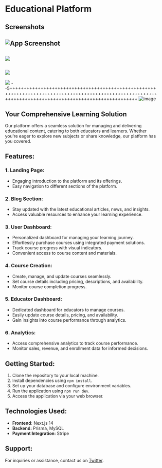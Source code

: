 # Educational Platform

## Screenshots

![App Screenshot](https://pbs.twimg.com/media/GL8_R0cbAAAdyl2?format=jpg&name=large)
--
![](https://pbs.twimg.com/media/GL8_clmaYAAjf2n?format=jpg&name=large)
--
![](https://pbs.twimg.com/media/GL8_WZxbMAM3Iyo?format=jpg&name=large)
--
![](https://github.com/Iamanshuaditya/lul/assets/87059568/e6953e65-9e22-4dfe-b4e4-42c7daeec956)
--5+++++++++++++++++++++++++++++++++++++++++++++++++++++++++++++++++++++++++++++++++++++++++++++++++++++++++++++++++++++++++++++++++++++++++++++++++++++++++
![image](https://github.com/Iamanshuaditya/lul/assets/87059568/c6860f9b-ef04-4269-9f3a-f33c20c3a01a)




## Your Comprehensive Learning Solution

Our platform offers a seamless solution for managing and delivering educational content, catering to both educators and learners. Whether you're eager to explore new subjects or share knowledge, our platform has you covered.

## Features:

### 1. Landing Page:
- Engaging introduction to the platform and its offerings.
- Easy navigation to different sections of the platform.

### 2. Blog Section:
- Stay updated with the latest educational articles, news, and insights.
- Access valuable resources to enhance your learning experience.

### 3. User Dashboard:
- Personalized dashboard for managing your learning journey.
- Effortlessly purchase courses using integrated payment solutions.
- Track course progress with visual indicators.
- Convenient access to course content and materials.

### 4. Course Creation:
- Create, manage, and update courses seamlessly.
- Set course details including pricing, descriptions, and availability.
- Monitor course completion progress.

### 5. Educator Dashboard:
- Dedicated dashboard for educators to manage courses.
- Easily update course details, pricing, and availability.
- Gain insights into course performance through analytics.

### 6. Analytics:
- Access comprehensive analytics to track course performance.
- Monitor sales, revenue, and enrollment data for informed decisions.

## Getting Started:
1. Clone the repository to your local machine.
2. Install dependencies using `npm install`.
3. Set up your database and configure environment variables.
4. Run the application using `npm run dev`.
5. Access the application via your web browser.

## Technologies Used:
- **Frontend:** Next.js 14
- **Backend:** Prisma, MySQL
- **Payment Integration:** Stripe

 

## Support:
For inquiries or assistance, contact us on [Twitter](https://twitter.com/AnshuAd14312398).
